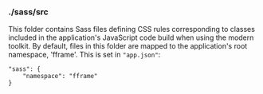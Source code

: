 ### ./sass/src

This folder contains Sass files defining CSS rules corresponding to classes
included in the application's JavaScript code build when using the modern toolkit.
By default, files in this folder are mapped to the application's root namespace, 'fframe'.
This is set in `"app.json"`:

    "sass": {
        "namespace": "fframe"
    }